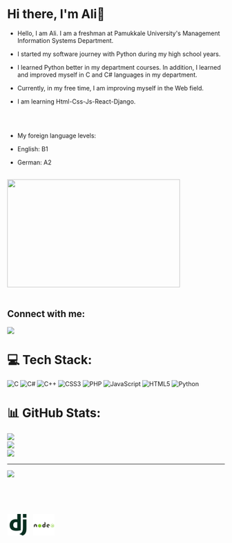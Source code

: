 # Hi there, I'm Ali👋

* Hello, I am Ali. I am a freshman at Pamukkale University's Management Information Systems Department.


* I started my software journey with Python during my high school years. 

* I learned Python better in my department courses. In addition, I learned and improved myself in C and C# languages ​​in my department.

* Currently, in my free time, I am improving myself in the Web field.
* I am learning Html-Css-Js-React-Django.
<br>
<br>

* My foreign language levels:

* English: B1
* German: A2




<br>

<img src="https://media1.giphy.com/media/v1.Y2lkPTc5MGI3NjExYTkzNjYyNzM1NTVkNjUwNGUzYTRmYTFkNTY5NGFhMTQ2OTgyYTZkYyZjdD1n/L3ut1TkDIqduYKM21D/giphy.gif"  width="400" height="250">


<br>
<br>

## Connect with me:


[<img  width="22" src="https://unpkg.com/simple-icons@v4/icons/linkedin.svg" align="left" />][linkedin]

[linkedin]: https://www.linkedin.com/in/alisuntur 

<br> 


# 💻 Tech Stack:
![C](https://img.shields.io/badge/c-%2300599C.svg?style=for-the-badge&logo=c&logoColor=white) ![C#](https://img.shields.io/badge/c%23-%23239120.svg?style=for-the-badge&logo=c-sharp&logoColor=white) ![C++](https://img.shields.io/badge/c++-%2300599C.svg?style=for-the-badge&logo=c%2B%2B&logoColor=white) ![CSS3](https://img.shields.io/badge/css3-%231572B6.svg?style=for-the-badge&logo=css3&logoColor=white) ![PHP](https://img.shields.io/badge/php-%23777BB4.svg?style=for-the-badge&logo=php&logoColor=white) ![JavaScript](https://img.shields.io/badge/javascript-%23323330.svg?style=for-the-badge&logo=javascript&logoColor=%23F7DF1E) ![HTML5](https://img.shields.io/badge/html5-%23E34F26.svg?style=for-the-badge&logo=html5&logoColor=white) ![Python](https://img.shields.io/badge/python-3670A0?style=for-the-badge&logo=python&logoColor=ffdd54)
# 📊 GitHub Stats:
![](https://github-readme-stats.vercel.app/api?username=alisuntur&theme=algolia&hide_border=false&include_all_commits=true&count_private=true)<br/>
![](https://github-readme-streak-stats.herokuapp.com/?user=alisuntur&theme=algolia&hide_border=false)<br/>
![](https://github-readme-stats.vercel.app/api/top-langs/?username=alisuntur&theme=algolia&hide_border=false&include_all_commits=true&count_private=true&layout=compact)

---
[![](https://visitcount.itsvg.in/api?id=alisuntur&icon=0&color=0)](https://visitcount.itsvg.in)

<!-- Proudly created with GPRM ( https://gprm.itsvg.in ) -->

<br>
<br>
<br>
<br>

<img align="left" alt="Django" width="50px" src="https://github.com/devicons/devicon/blob/v2.14.0/icons/django/django-plain.svg" style="padding-right:10px;"/>
<img align="left" alt="Node Js" width="50px" src="https://github.com/devicons/devicon/blob/v2.14.0/icons/nodejs/nodejs-original-wordmark.svg" style="padding-right:10px;"/>
